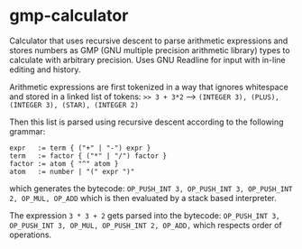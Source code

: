 # gmp-calculator
Calculator that uses recursive descent to parse arithmetic expressions and stores numbers as GMP (GNU multiple precision arithmetic library) types to calculate with arbitrary precision. Uses GNU Readline for input with in-line editing and history.

Arithmetic expressions are first tokenized in a way that ignores whitespace and stored in a linked list of tokens: `>> 3 + 3*2` --> `(INTEGER 3), (PLUS), (INTEGER 3), (STAR), (INTEGER 2)`

Then this list is parsed using recursive descent according to the following grammar:
```
expr   := term { ("+" | "-") expr }
term   := factor { ("*" | "/") factor }
factor := atom { "^" atom }
atom   := number | "(" expr ")"
```
which generates the bytecode:
`OP_PUSH_INT 3, OP_PUSH_INT 3, OP_PUSH_INT 2, OP_MUL, OP_ADD`
which is then evaluated by a stack based interpreter.

The expression `3 * 3 + 2` gets parsed into the bytecode:
`OP_PUSH_INT 3, OP_PUSH_INT 3, OP_MUL, OP_PUSH_INT 2, OP_ADD,`
which respects order of operations.
